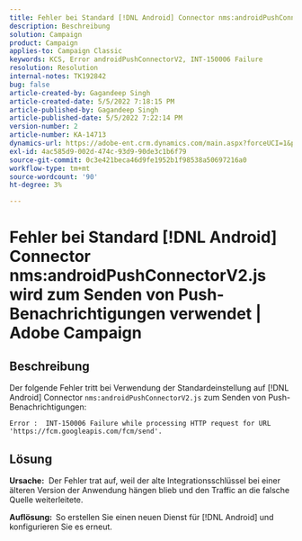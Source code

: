 ```yaml
---
title: Fehler bei Standard [!DNL Android] Connector nms:androidPushConnectorV2.js wird zum Senden von Push-Benachrichtigungen verwendet | Adobe Campaign
description: Beschreibung
solution: Campaign
product: Campaign
applies-to: Campaign Classic
keywords: KCS, Error androidPushConnectorV2, INT-150006 Failure
resolution: Resolution
internal-notes: TK192842
bug: false
article-created-by: Gagandeep Singh
article-created-date: 5/5/2022 7:18:15 PM
article-published-by: Gagandeep Singh
article-published-date: 5/5/2022 7:22:14 PM
version-number: 2
article-number: KA-14713
dynamics-url: https://adobe-ent.crm.dynamics.com/main.aspx?forceUCI=1&pagetype=entityrecord&etn=knowledgearticle&id=6036cf1a-a8cc-ec11-a7b5-6045bd00dd66
exl-id: 4ac585d9-002d-474c-93d9-90de3c1b6f79
source-git-commit: 0c3e421beca46d9fe1952b1f98538a50697216a0
workflow-type: tm+mt
source-wordcount: '90'
ht-degree: 3%

---
```


# Fehler bei Standard [!DNL Android] Connector nms:androidPushConnectorV2.js wird zum Senden von Push-Benachrichtigungen verwendet | Adobe Campaign

## Beschreibung




Der folgende Fehler tritt bei Verwendung der Standardeinstellung auf [!DNL Android] Connector `nms:androidPushConnectorV2.js` zum Senden von Push-Benachrichtigungen:

```
Error :  INT-150006 Failure while processing HTTP request for URL 'https://fcm.googleapis.com/fcm/send'.
```

## Lösung


<b>Ursache:</b>  Der Fehler trat auf, weil der alte Integrationsschlüssel bei einer älteren Version der Anwendung hängen blieb und den Traffic an die falsche Quelle weiterleitete.

<b>Auflösung:  </b>So erstellen Sie einen neuen Dienst für [!DNL Android] und konfigurieren Sie es erneut.
